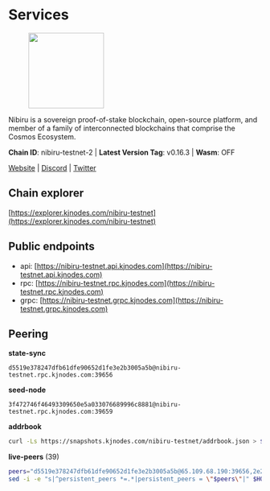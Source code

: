 # Services

<figure><img src="https://raw.githubusercontent.com/kj89/testnet_manuals/main/pingpub/logos/nibiru.png" width="150" alt=""><figcaption></figcaption></figure>

Nibiru is a sovereign proof-of-stake blockchain, open-source platform,  and member of a family of interconnected blockchains that comprise the Cosmos Ecosystem.

**Chain ID**: nibiru-testnet-2 | **Latest Version Tag**: v0.16.3 | **Wasm**: OFF

[Website](https://nibiru.fi) | [Discord](https://discord.gg/nibiru) | [Twitter](https://twitter.com/NibiruChain)




## Chain explorer
[https://explorer.kjnodes.com/nibiru-testnet](https://explorer.kjnodes.com/nibiru-testnet)

## Public endpoints

* api: [https://nibiru-testnet.api.kjnodes.com](https://nibiru-testnet.api.kjnodes.com)
* rpc: [https://nibiru-testnet.rpc.kjnodes.com](https://nibiru-testnet.rpc.kjnodes.com)
* grpc: [https://nibiru-testnet.grpc.kjnodes.com](https://nibiru-testnet.grpc.kjnodes.com)

## Peering

**state-sync**

```text
d5519e378247dfb61dfe90652d1fe3e2b3005a5b@nibiru-testnet.rpc.kjnodes.com:39656
```

**seed-node**

```text
3f472746f46493309650e5a033076689996c8881@nibiru-testnet.rpc.kjnodes.com:39659
```

**addrbook**
```bash
curl -Ls https://snapshots.kjnodes.com/nibiru-testnet/addrbook.json > $HOME/.nibid/config/addrbook.json
```

**live-peers** (39)
```bash
peers="d5519e378247dfb61dfe90652d1fe3e2b3005a5b@65.109.68.190:39656,2e2a71b2fc86986a7940df724ce100c45cca3649@66.94.104.184:26657,3939da5da8d8a31e6af2cb6d7bdcb222ff2487eb@65.109.14.69:39656,d7185d6b0d6a7dbe8c45e1fddfa0165dfdba01c0@38.242.150.132:39656,05ea2d5115630db1ec3ba86862d66828eccc2457@91.196.164.143:26656,e55d8746ad30e0d11ebe0aa3792c46713375edcc@135.181.2.104:26656,a94ef19317c0b592cc3d6ac10501d0f4fc099d47@85.173.113.198:21656,b1b38341e4d443e2b8d97368c734c1578e4f01cb@46.151.27.109:39656,049dea10cadfb78ec5e7605809fe5c868e372ab5@149.28.126.247:26656,62f26443c930a02f3e166b9db4ecd37b65b042f2@49.12.8.255:26656,5c2a752c9b1952dbed075c56c600c3a79b58c395@195.3.220.140:27046,32c587c3d9329e6c13c5cd7797eb46b30b628bca@91.107.132.237:26656,a4a0b5b90dbcc92006e7d05d7f6521f120520116@34.75.178.18:26656,09de7d3f5acc5e421247a582aa50d601571415fb@38.242.202.200:26656,c7f3b61275dc16993c39a1ebc9f6cb5895d11d56@148.251.43.226:15656,9e4cbbf1ae74859df3a4f1a3579bb52b09ce26f0@167.86.76.166:26656,a575313137ddc0dae09fc79ad5558f2ca25867af@199.175.98.114:26656,c859c2b1edfaf67ea274726bc0978ef55ebd051a@94.131.111.156:26656,5a868d18a5046b715ee726a45b680a68f92bafcb@149.102.136.149:27656,022af16bed61bd5749b989695ccfc3870a2238aa@5.199.139.155:39656,df400991447800ca2de270b1ca402d027dab0378@89.163.220.101:26656,139935dfa0a122cfc4a279eef4c5770e278a6196@84.46.246.203:26656,aaff99ce425ac9d062d1bca6f75987656e137307@138.201.34.19:26656,283477551bc231c6c473f581e4b34deb82741db8@185.135.137.215:26656,92845d4150aaf87fc1a6f4a53d8fe545ae44fc9d@86.48.16.205:39656,0c3c0b937a1f8054794cacd744bf1a13b341508b@113.53.82.252:36656,438701ce016699880f9073c6b99f71d17309d820@154.53.52.215:26657,1edd1232fe59fd00a13bfdd9ac273e48b20f11c3@65.108.231.124:12656,d2b6baed49aa475eb6ec5958bfbca30a61363b86@154.53.52.212:26657,af77ff768a2e6d7850857a395de566d35ab1c28f@89.163.155.251:39656,2a11b3e06f832e430efb41e3c3bb07a42875d20c@154.53.34.112:26657,50e5bed9efde45f2601e7a63d12d3c8d81e6e7d6@167.86.124.2:26656,24016cec78971d7ecae24fd99ac16655e6332eb8@66.94.102.176:26657,a422bbf59756a9584ddc6f97a8b96bb15b596db7@34.73.61.37:26656,ab5a794451f4b19055300f692160f4f20d55a891@82.208.21.81:26656,e545da0d2566c693720992459b002ef75669756c@167.235.204.231:26656,e579409f763fb945569c8d04f0f3257607ab88af@38.242.242.23:26656,e84bc060d4d4fe82ea2d7a181f28ddac62b1bb8a@65.109.131.71:26656,5eecfdf089428a5a8e52d05d18aae1ad8503d14c@65.108.141.109:19656"
sed -i -e "s|^persistent_peers *=.*|persistent_peers = \"$peers\"|" $HOME/.nibid/config/config.toml
```
